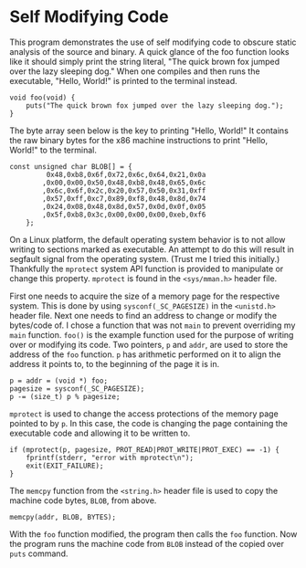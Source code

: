 # Self Modifying Code

This program demonstrates the use of self modifying code to obscure static analysis of the source and binary. A quick glance of the foo function looks like it should simply print the string literal, "The quick brown fox jumped over the lazy sleeping dog." When one compiles and then runs the executable, "Hello, World!" is printed to the terminal instead.

```
void foo(void) {
    puts("The quick brown fox jumped over the lazy sleeping dog.");
}
```

The byte array seen below is the key to printing "Hello, World!" It contains the raw binary bytes for the x86 machine instructions to print "Hello, World!" to the terminal.

```
const unsigned char BLOB[] = {
         0x48,0xb8,0x6f,0x72,0x6c,0x64,0x21,0x0a
        ,0x00,0x00,0x50,0x48,0xb8,0x48,0x65,0x6c
        ,0x6c,0x6f,0x2c,0x20,0x57,0x50,0x31,0xff
        ,0x57,0xff,0xc7,0x89,0xf8,0x48,0x8d,0x74
        ,0x24,0x08,0x48,0x8d,0x57,0x0d,0x0f,0x05
        ,0x5f,0xb8,0x3c,0x00,0x00,0x00,0xeb,0xf6
    };
```

On a Linux platform, the default operating system behavior is to not allow writing to sections marked as executable. An attempt to do this will result in segfault signal from the operating system. (Trust me I tried this initially.) Thankfully the `mprotect` system API function is provided to manipulate or change this property. `mprotect` is found in the `<sys/mman.h>` header file.

First one needs to acquire the size of a memory page for the respective system. This is done by using `sysconf(_SC_PAGESIZE)` in the `<unistd.h>` header file. Next one needs to find an address to change or modify the bytes/code of. I chose a function that was not `main` to prevent overriding my `main` function. `foo()` is the example function used for the purpose of writing over or modifying its code. Two pointers, `p` and `addr`, are used to store the address of the `foo` function. `p` has arithmetic performed on it to align the address it points to, to the beginning of the page it is in.

```
p = addr = (void *) foo;
pagesize = sysconf(_SC_PAGESIZE);
p -= (size_t) p % pagesize;
```	
`mprotect` is used to change the access protections of the memory page pointed to by `p`. In this case, the code is changing the page containing the executable code and allowing it to be written to.

```
if (mprotect(p, pagesize, PROT_READ|PROT_WRITE|PROT_EXEC) == -1) {
    fprintf(stderr, "error with mprotect\n");
    exit(EXIT_FAILURE);
}
```

The `memcpy` function from the `<string.h>` header file is used to copy the machine code bytes, `BLOB`, from above.

```
memcpy(addr, BLOB, BYTES);
```

With the `foo` function modified, the program then calls the `foo` function. Now the program runs the machine code from `BLOB` instead of the copied over `puts` command.

